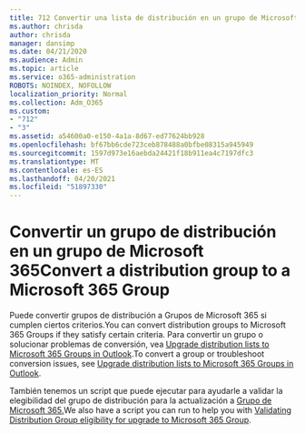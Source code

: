 ```yaml
---
title: 712 Convertir una lista de distribución en un grupo de Microsoft 365
ms.author: chrisda
author: chrisda
manager: dansimp
ms.date: 04/21/2020
ms.audience: Admin
ms.topic: article
ms.service: o365-administration
ROBOTS: NOINDEX, NOFOLLOW
localization_priority: Normal
ms.collection: Adm_O365
ms.custom:
- "712"
- "3"
ms.assetid: a54600a0-e150-4a1a-8d67-ed77624bb928
ms.openlocfilehash: bf67bb6cde723ceb878488a0bfbe08315a945949
ms.sourcegitcommit: 1597d973e16aebda24421f18b911ea4c7197dfc3
ms.translationtype: MT
ms.contentlocale: es-ES
ms.lasthandoff: 04/20/2021
ms.locfileid: "51897330"
---
```

# <a name="convert-a-distribution-group-to-a-microsoft-365-group"></a><span data-ttu-id="d6941-102">Convertir un grupo de distribución en un grupo de Microsoft 365</span><span class="sxs-lookup"><span data-stu-id="d6941-102">Convert a distribution group to a Microsoft 365 Group</span></span>

<span data-ttu-id="d6941-103">Puede convertir grupos de distribución a Grupos de Microsoft 365 si cumplen ciertos criterios.</span><span class="sxs-lookup"><span data-stu-id="d6941-103">You can convert distribution groups to Microsoft 365 Groups if they satisfy certain criteria.</span></span> <span data-ttu-id="d6941-104">Para convertir un grupo o solucionar problemas de conversión, vea [Upgrade distribution lists to Microsoft 365 Groups in Outlook](https://docs.microsoft.com/microsoft-365/admin/manage/upgrade-distribution-lists).</span><span class="sxs-lookup"><span data-stu-id="d6941-104">To convert a group or troubleshoot conversion issues, see [Upgrade distribution lists to Microsoft 365 Groups in Outlook](https://docs.microsoft.com/microsoft-365/admin/manage/upgrade-distribution-lists).</span></span>

<span data-ttu-id="d6941-105">También tenemos un script que puede ejecutar para ayudarle a validar la elegibilidad del grupo de distribución para la actualización a [Grupo de Microsoft 365.](https://aka.ms/DLToM365Group)</span><span class="sxs-lookup"><span data-stu-id="d6941-105">We also have a script you can run to help you with [Validating Distribution Group eligibility for upgrade to Microsoft 365 Group](https://aka.ms/DLToM365Group).</span></span>